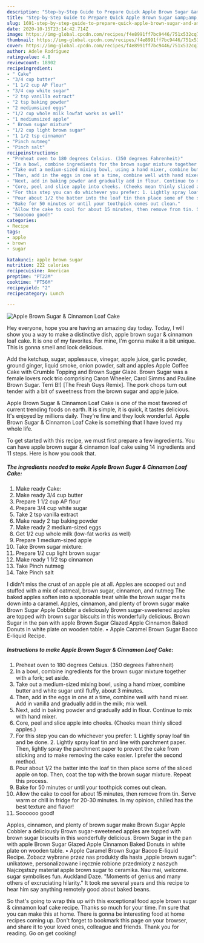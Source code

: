 ```yaml
---
description: "Step-by-Step Guide to Prepare Quick Apple Brown Sugar &amp;amp; Cinnamon Loaf Cake"
title: "Step-by-Step Guide to Prepare Quick Apple Brown Sugar &amp;amp; Cinnamon Loaf Cake"
slug: 1691-step-by-step-guide-to-prepare-quick-apple-brown-sugar-and-amp-cinnamon-loaf-cake
date: 2020-10-15T23:14:42.714Z
image: https://img-global.cpcdn.com/recipes/f4e8991ff7bc9446/751x532cq70/apple-brown-sugar-cinnamon-loaf-cake-recipe-main-photo.jpg
thumbnail: https://img-global.cpcdn.com/recipes/f4e8991ff7bc9446/751x532cq70/apple-brown-sugar-cinnamon-loaf-cake-recipe-main-photo.jpg
cover: https://img-global.cpcdn.com/recipes/f4e8991ff7bc9446/751x532cq70/apple-brown-sugar-cinnamon-loaf-cake-recipe-main-photo.jpg
author: Adele Rodriguez
ratingvalue: 4.8
reviewcount: 18902
recipeingredient:
- " Cake"
- "3/4 cup butter"
- "1 1/2 cup AP flour"
- "3/4 cup white sugar"
- "2 tsp vanilla extract"
- "2 tsp baking powder"
- "2 mediumsized eggs"
- "1/2 cup whole milk lowfat works as well"
- "1 mediumsized apple"
- " Brown sugar mixture"
- "1/2 cup light brown sugar"
- "1 1/2 tsp cinnamon"
- "Pinch nutmeg"
- "Pinch salt"
recipeinstructions:
- "Preheat oven to 180 degrees Celsius. (350 degrees Fahrenheit)"
- "In a bowl, combine ingredients for the brown sugar mixture together with a fork; set aside."
- "Take out a medium-sized mixing bowl, using a hand mixer, combine butter and white sugar until fluffy, about 3 minutes."
- "Then, add in the eggs in one at a time, combine well with hand mixer. Add in vanilla and gradually add in the milk; mix well."
- "Next, add in baking powder and gradually add in flour. Continue to mix with hand mixer."
- "Core, peel and slice apple into cheeks. (Cheeks mean thinly sliced apples.)"
- "For this step you can do whichever you prefer: 1. Lightly spray loaf tin and be done. 2. Lightly spray loaf tin and line with parchment paper. Then, lightly spray the parchment paper to prevent the cake from sticking and to make removing the cake easier. I prefer the second method."
- "Pour about 1/2 the batter into the loaf tin then place some of the sliced apple on top. Then, coat the top with the brown sugar mixture. Repeat this process."
- "Bake for 50 minutes or until your toothpick comes out clean."
- "Allow the cake to cool for about 15 minutes, then remove from tin. Serve warm or chill in fridge for 20-30 minutes. In my opinion, chilled has the best texture and flavor!"
- "Soooooo good!"
categories:
- Recipe
tags:
- apple
- brown
- sugar

katakunci: apple brown sugar 
nutrition: 222 calories
recipecuisine: American
preptime: "PT22M"
cooktime: "PT56M"
recipeyield: "2"
recipecategory: Lunch

---
```



![Apple Brown Sugar &amp; Cinnamon Loaf Cake](https://img-global.cpcdn.com/recipes/f4e8991ff7bc9446/751x532cq70/apple-brown-sugar-cinnamon-loaf-cake-recipe-main-photo.jpg)

Hey everyone, hope you are having an amazing day today. Today, I will show you a way to make a distinctive dish, apple brown sugar &amp; cinnamon loaf cake. It is one of my favorites. For mine, I'm gonna make it a bit unique. This is gonna smell and look delicious.

Add the ketchup, sugar, applesauce, vinegar, apple juice, garlic powder, ground ginger, liquid smoke, onion powder, salt and apples Apple Coffee Cake with Crumble Topping and Brown Sugar Glaze. Brown Sugar was a female lovers rock trio comprising Caron Wheeler, Carol Simms and Pauline Brown Sugar. Terri B!) [The Fresh Guys Remix]. The pork chops turn out tender with a bit of sweetness from the brown sugar and apple juice.

Apple Brown Sugar &amp; Cinnamon Loaf Cake is one of the most favored of current trending foods on earth. It is simple, it is quick, it tastes delicious. It's enjoyed by millions daily. They're fine and they look wonderful. Apple Brown Sugar &amp; Cinnamon Loaf Cake is something that I have loved my whole life.


To get started with this recipe, we must first prepare a few ingredients. You can have apple brown sugar &amp; cinnamon loaf cake using 14 ingredients and 11 steps. Here is how you cook that.

<!--inarticleads1-->

##### The ingredients needed to make Apple Brown Sugar &amp; Cinnamon Loaf Cake:

1. Make ready  Cake:
1. Make ready 3/4 cup butter
1. Prepare 1 1/2 cup AP flour
1. Prepare 3/4 cup white sugar
1. Take 2 tsp vanilla extract
1. Make ready 2 tsp baking powder
1. Make ready 2 medium-sized eggs
1. Get 1/2 cup whole milk (low-fat works as well)
1. Prepare 1 medium-sized apple
1. Take  Brown sugar mixture:
1. Prepare 1/2 cup light brown sugar
1. Make ready 1 1/2 tsp cinnamon
1. Take Pinch nutmeg
1. Take Pinch salt


I didn&#39;t miss the crust of an apple pie at all. Apples are scooped out and stuffed with a mix of oatmeal, brown sugar, cinnamon, and nutmeg The baked apples soften into a spoonable treat while the brown sugar melts down into a caramel. Apples, cinnamon, and plenty of brown sugar make Brown Sugar Apple Cobbler a deliciously Brown sugar-sweetened apples are topped with brown sugar biscuits in this wonderfully delicious. Brown Sugar in the pan with apple Brown Sugar Glazed Apple Cinnamon Baked Donuts in white plate on wooden table. • Apple Caramel Brown Sugar Bacco E-liquid Recipe. 

<!--inarticleads2-->

##### Instructions to make Apple Brown Sugar &amp; Cinnamon Loaf Cake:

1. Preheat oven to 180 degrees Celsius. (350 degrees Fahrenheit)
1. In a bowl, combine ingredients for the brown sugar mixture together with a fork; set aside.
1. Take out a medium-sized mixing bowl, using a hand mixer, combine butter and white sugar until fluffy, about 3 minutes.
1. Then, add in the eggs in one at a time, combine well with hand mixer. Add in vanilla and gradually add in the milk; mix well.
1. Next, add in baking powder and gradually add in flour. Continue to mix with hand mixer.
1. Core, peel and slice apple into cheeks. (Cheeks mean thinly sliced apples.)
1. For this step you can do whichever you prefer: 1. Lightly spray loaf tin and be done. 2. Lightly spray loaf tin and line with parchment paper. Then, lightly spray the parchment paper to prevent the cake from sticking and to make removing the cake easier. I prefer the second method.
1. Pour about 1/2 the batter into the loaf tin then place some of the sliced apple on top. Then, coat the top with the brown sugar mixture. Repeat this process.
1. Bake for 50 minutes or until your toothpick comes out clean.
1. Allow the cake to cool for about 15 minutes, then remove from tin. Serve warm or chill in fridge for 20-30 minutes. In my opinion, chilled has the best texture and flavor!
1. Soooooo good!


Apples, cinnamon, and plenty of brown sugar make Brown Sugar Apple Cobbler a deliciously Brown sugar-sweetened apples are topped with brown sugar biscuits in this wonderfully delicious. Brown Sugar in the pan with apple Brown Sugar Glazed Apple Cinnamon Baked Donuts in white plate on wooden table. • Apple Caramel Brown Sugar Bacco E-liquid Recipe. Zobacz wybrane przez nas produkty dla hasła „apple brown sugar&#34;: unikatowe, personalizowane i ręcznie robione przedmioty z naszych Najczęstszy materiał apple brown sugar to ceramika. Nau mai, welcome. sugar symbolises fun. Auckland Daze. &#34;Moments of genius and many others of excruciating hilarity.&#34; It took me several years and this recipe to hear him say anything remotely good about baked beans. 

So that's going to wrap this up with this exceptional food apple brown sugar &amp; cinnamon loaf cake recipe. Thanks so much for your time. I'm sure that you can make this at home. There is gonna be interesting food at home recipes coming up. Don't forget to bookmark this page on your browser, and share it to your loved ones, colleague and friends. Thank you for reading. Go on get cooking!
